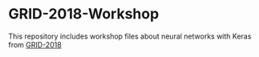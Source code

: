 # GRID-2018-Workshop
This repository includes workshop files about neural networks with Keras from [GRID-2018](http://grid2018.jinr.ru/)
